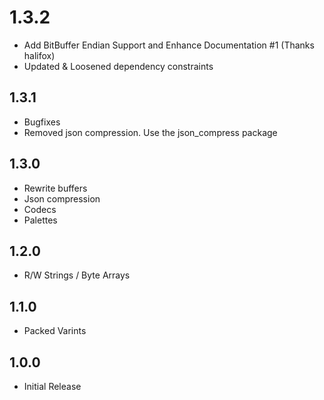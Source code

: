 # 1.3.2
* Add BitBuffer Endian Support and Enhance Documentation #1 (Thanks halifox)
* Updated & Loosened dependency constraints

## 1.3.1
* Bugfixes
* Removed json compression. Use the json_compress package

## 1.3.0
* Rewrite buffers
* Json compression
* Codecs
* Palettes


## 1.2.0
* R/W Strings / Byte Arrays

## 1.1.0
* Packed Varints

## 1.0.0
* Initial Release
